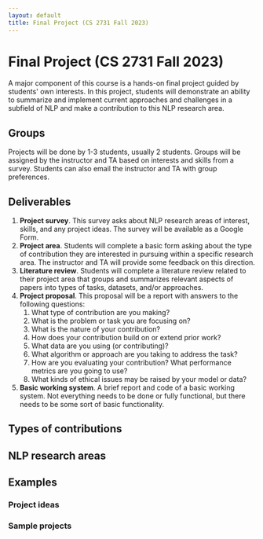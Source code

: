 ```yaml
---
layout: default
title: Final Project (CS 2731 Fall 2023)
---
```


# Final Project (CS 2731 Fall 2023)
A major component of this course is a hands-on final project guided by students' own interests. In this project, students will demonstrate an ability to summarize and implement current approaches and challenges in a subfield of NLP and make a contribution to this NLP research area.

## Groups
Projects will be done by 1-3 students, usually 2 students. Groups will be assigned by the instructor and TA based on interests and skills from a survey. Students can also email the instructor and TA with group preferences.

## Deliverables
1. **Project survey**. This survey asks about NLP research areas of interest, skills, and any project ideas. The survey will be available as a Google Form.
2. **Project area**. Students will complete a basic form asking about the type of contribution they are interested in pursuing within a specific research area. The instructor and TA will provide some feedback on this direction.
3. **Literature review**. Students will complete a literature review related to their project area that groups and summarizes relevant aspects of papers into types of tasks, datasets, and/or approaches.
4. **Project proposal**. This proposal will be a report with answers to the following questions:
	1. What type of contribution are you making?
	2. What is the problem or task you are focusing on?
	3. What is the nature of your contribution?
	4. How does your contribution build on or extend prior work?
	5. What data are you using (or contributing)?
	6. What algorithm or approach are you taking to address the task?
	7. How are you evaluating your contribution? What performance metrics are you going to use?
	8. What kinds of ethical issues may be raised by your model or data?
4. **Basic working system**. A brief report and code of a basic working system. Not everything needs to be done or fully functional, but there needs to be some sort of basic functionality.

## Types of contributions

## NLP research areas

## Examples

### Project ideas

### Sample projects
